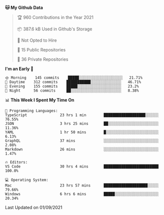 <!--START_SECTION:waka-->
**🐱 My Github Data** 

> 🏆 960 Contributions in the Year 2021
 > 
> 📦 387.6 kB Used in Github's Storage 
 > 
> 🚫 Not Opted to Hire
 > 
> 📜 15 Public Repositories 
 > 
> 🔑 36 Private Repositories  
 > 
**I'm an Early 🐤** 

```text
🌞 Morning    145 commits    █████░░░░░░░░░░░░░░░░░░░░   21.71% 
🌆 Daytime    312 commits    ███████████░░░░░░░░░░░░░░   46.71% 
🌃 Evening    155 commits    █████░░░░░░░░░░░░░░░░░░░░   23.2% 
🌙 Night      56 commits     ██░░░░░░░░░░░░░░░░░░░░░░░   8.38%

```


📊 **This Week I Spent My Time On** 

```text
💬 Programming Languages: 
TypeScript               23 hrs 1 min        ███████████████████░░░░░░   76.55% 
JSON                     3 hrs 25 mins       ██░░░░░░░░░░░░░░░░░░░░░░░   11.36% 
YAML                     1 hr 50 mins        █░░░░░░░░░░░░░░░░░░░░░░░░   6.13% 
GraphQL                  37 mins             ░░░░░░░░░░░░░░░░░░░░░░░░░   2.08% 
Markdown                 26 mins             ░░░░░░░░░░░░░░░░░░░░░░░░░   1.47%

🔥 Editors: 
VS Code                  30 hrs 4 mins       █████████████████████████   100.0%

💻 Operating System: 
Mac                      23 hrs 57 mins      ████████████████████░░░░░   79.66% 
Windows                  6 hrs 6 mins        █████░░░░░░░░░░░░░░░░░░░░   20.34%

```


 Last Updated on 01/09/2021
<!--END_SECTION:waka-->

